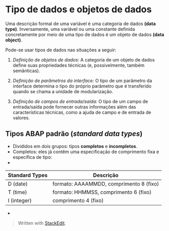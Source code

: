 # Tipo de dados e objetos de dados 

Uma descrição formal de uma variável é uma categoria de dados **(data type)**. Inversamente, uma variável ou uma constante definida concretamente por meio de uma tipo de dados é um objeto de dados **(data object)**.

Pode-se usar tipos de dados nas situações a seguir:

1. *Definição de objetos de dados*:
A categoria de um objeto de dados define suas propriedades técnicas (e, possivelmente, também semânticas).

2. *Definição de parâmetros da interface:*
O tipo de um parâmetro da interface determina o tipo do próprio parâmetro que é transferido quando se chama a unidade de modularização.

3. *Definição de campos de entrada/saída:*
O tipo de um campo de entrada/saída pode fornecer outras informações além das características técnicas, como a ajuda de campo e de entrada de valores.

## Tipos ABAP padrão (*standard data types*)

- Divididos em dois grupos: tipos **completos** e **incompletos**.
- Completos: eles já contêm uma especificação de comprimento fixa e específica de tipo:
- 
|Standard Types|Descrição  |
|--|--|
|  D (date)| formato: AAAAMMDD, comprimento 8 (fixo) |
| T (time) | formato: HHMMSS, comprimento 6 (fixo) |
| I (integer) | comprimento 4 (fixo) |



- 





> Written with [StackEdit](https://stackedit.io/).
<!--stackedit_data:
eyJoaXN0b3J5IjpbLTEyODIzMzAxMCwtMTE4MTM3NTMzNl19
-->